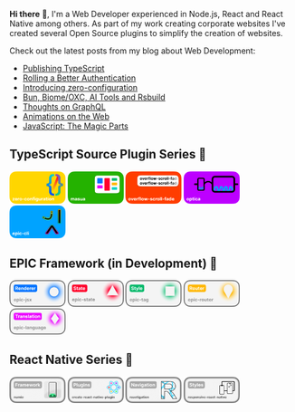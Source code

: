 **Hi there** 👋, I'm a Web Developer experienced in Node.js, React and React Native among others. As part of my work creating corporate websites I've created several Open Source plugins to simplify the creation of websites.

Check out the latest posts from my blog about Web Development:

<!-- BLOG-POST-LIST:START -->
- [Publishing TypeScript](https://onwebfocus.com/sourcecode)
- [Rolling a Better Authentication](https://onwebfocus.com/cryptography)
- [Introducing zero-configuration](https://onwebfocus.com/configuration)
- [Bun, Biome/OXC, AI Tools and Rsbuild](https://onwebfocus.com/bun)
- [Thoughts on GraphQL](https://onwebfocus.com/query)
- [Animations on the Web](https://onwebfocus.com/animation)
- [JavaScript: The Magic Parts](https://onwebfocus.com/magic)
<!-- BLOG-POST-LIST:END -->

## TypeScript Source Plugin Series 🧪

[<img alt="zero-configuration" width="19.6%" src="https://github.com/tobua/tobua/raw/main/images/zero-configuration.png" />](https://github.com/tobua/zero-configuration)
[<img alt="masua" width="19.6%" src="https://github.com/tobua/tobua/raw/main/images/masua.png" />](https://github.com/tobua/masua)
[<img alt="overflow-scroll-fade" width="19.6%" src="https://github.com/tobua/tobua/raw/main/images/overflow-scroll-fade.png" />](https://github.com/tobua/overflow-scroll-fade)
[<img alt="optica" width="19.6%" src="https://github.com/tobua/tobua/raw/main/images/optica.png" />](https://github.com/tobua/optica)
[<img alt="epic-cli" width="19.6%" src="https://github.com/tobua/tobua/raw/main/images/epic-cli.png" />](https://github.com/tobua/epic-cli)

## EPIC Framework (in Development) 🚧

[<img alt="epic-jsx" width="19.6%" src="https://github.com/tobua/tobua/raw/main/images/epic-jsx.png" />](https://github.com/tobua/epic-jsx)
[<img alt="epic-state" width="19.6%" src="https://github.com/tobua/tobua/raw/main/images/epic-state.png" />](https://github.com/tobua/epic-state)
[<img alt="epic-tag" width="19.6%" src="https://github.com/tobua/tobua/raw/main/images/epic-tag.png" />](https://github.com/tobua/epic-tag)
[<img alt="epic-router" width="19.6%" src="https://github.com/tobua/tobua/raw/main/images/epic-router.png" />](https://github.com/tobua/epic-router)
[<img alt="epic-language" width="19.6%" src="https://github.com/tobua/tobua/raw/main/images/epic-language.png" />](https://github.com/tobua/epic-language)

## React Native Series 📱

[<img alt="numic" width="19.6%" src="https://github.com/tobua/tobua/raw/main/images/numic.png" />](https://github.com/tobua/numic)
[<img alt="create-react-native-plugin" width="19.6%" src="https://github.com/tobua/tobua/raw/main/images/create-react-native-plugin.png" />](https://github.com/tobua/create-react-native-plugin)
[<img alt="reactigation" width="19.6%" src="https://github.com/tobua/tobua/raw/main/images/reactigation.png" />](https://github.com/tobua/reactigation)
[<img alt="responsive-react-native" width="19.6%" src="https://github.com/tobua/tobua/raw/main/images/responsive-react-native.png" />](https://github.com/tobua/responsive-react-native)
